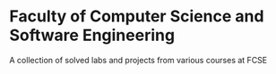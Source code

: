 # Faculty of Computer Science and Software Engineering
A collection of solved labs and projects from various courses at FCSE
